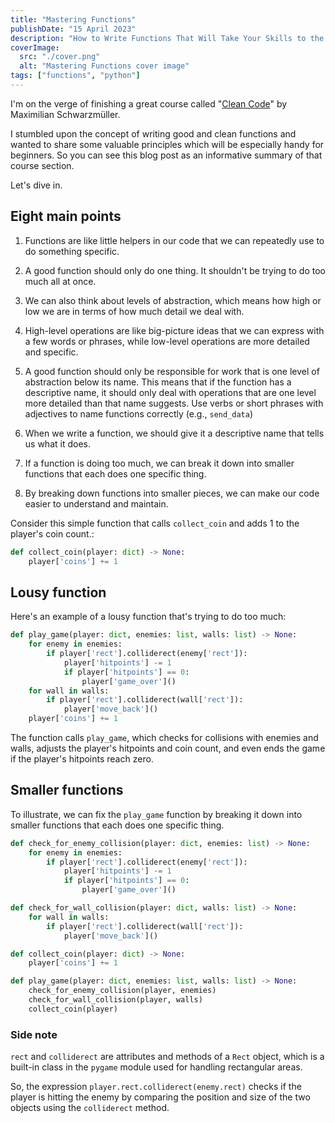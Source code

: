 ```yaml
---
title: "Mastering Functions"
publishDate: "15 April 2023"
description: "How to Write Functions That Will Take Your Skills to the Next Level"
coverImage:
  src: "./cover.png"
  alt: "Mastering Functions cover image"
tags: ["functions", "python"]
---
```




I'm on the verge of finishing a great course called "[Clean Code](https://www.udemy.com/course/writing-clean-code/)" by Maximilian Schwarzmüller.

I stumbled upon the concept of writing good and clean functions and wanted to share some valuable principles which will be especially handy for beginners. So you can see this blog post as an informative summary of that course section.

Let's dive in.

## Eight main points

1. Functions are like little helpers in our code that we can repeatedly use to do something specific.

2. A good function should only do one thing. It shouldn't be trying to do too much all at once.

3. We can also think about levels of abstraction, which means how high or low we are in terms of how much detail we deal with.

4. High-level operations are like big-picture ideas that we can express with a few words or phrases, while low-level operations are more detailed and specific.

5. A good function should only be responsible for work that is one level of abstraction below its name. This means that if the function has a descriptive name, it should only deal with operations that are one level more detailed than that name suggests. Use verbs or short phrases with adjectives to name functions correctly (e.g., `send_data`)

6. When we write a function, we should give it a descriptive name that tells us what it does.

7. If a function is doing too much, we can break it down into smaller functions that each does one specific thing.

8. By breaking down functions into smaller pieces, we can make our code easier to understand and maintain.

Consider this simple function that calls `collect_coin` and adds 1 to the player's coin count.:

```python
def collect_coin(player: dict) -> None:
    player['coins'] += 1

```

## Lousy function

Here's an example of a lousy function that's trying to do too much:

```python
def play_game(player: dict, enemies: list, walls: list) -> None:
    for enemy in enemies:
        if player['rect'].colliderect(enemy['rect']):
            player['hitpoints'] -= 1
            if player['hitpoints'] == 0:
                player['game_over']()
    for wall in walls:
        if player['rect'].colliderect(wall['rect']):
            player['move_back']()
    player['coins'] += 1

```

The function calls `play_game`, which checks for collisions with enemies and walls, adjusts the player's hitpoints and coin count, and even ends the game if the player's hitpoints reach zero.

## Smaller functions

To illustrate, we can fix the `play_game` function by breaking it down into smaller functions that each does one specific thing.

```python
def check_for_enemy_collision(player: dict, enemies: list) -> None:
    for enemy in enemies:
        if player['rect'].colliderect(enemy['rect']):
            player['hitpoints'] -= 1
            if player['hitpoints'] == 0:
                player['game_over']()

def check_for_wall_collision(player: dict, walls: list) -> None:
    for wall in walls:
        if player['rect'].colliderect(wall['rect']):
            player['move_back']()

def collect_coin(player: dict) -> None:
    player['coins'] += 1

def play_game(player: dict, enemies: list, walls: list) -> None:
    check_for_enemy_collision(player, enemies)
    check_for_wall_collision(player, walls)
    collect_coin(player)
```

### Side note

`rect` and `colliderect` are attributes and methods of a `Rect` object, which is a built-in class in the `pygame` module used for handling rectangular areas.

So, the expression `player.rect.colliderect(enemy.rect)`  checks if the player is hitting the enemy by comparing the position and size of the two objects using the `colliderect` method.
